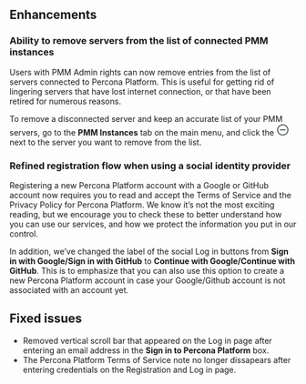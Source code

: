 ## Enhancements

### Ability to remove servers from the list of connected PMM instances
Users with PMM Admin rights can now remove entries from the list of servers connected to Percona Platform. This is useful for getting rid of lingering servers that have lost internet connection, or that have been retired for numerous reasons.

To remove a disconnected server and keep an accurate list of your PMM servers, go to the **PMM Instances** tab on the main menu, and click the ![Remove icon](images/remove-instance.png) next to the server you want to remove from the list.

### Refined registration flow when using a social identity provider
Registering a new Percona Platform account with a Google or GitHub account now requires you to read and accept the Terms of Service and the Privacy Policy for Percona Platform. 
We know it’s not the most exciting reading, but we encourage you to check these to better understand how you can use our services, and how we protect the information you put in our control.

In addition, we’ve changed the label of the social Log in buttons from **Sign in with Google/Sign in with GitHub** to **Continue with Google/Continue with GitHub**. This is to emphasize that you can also use this option to create a new Percona Platform account in case your Google/Github account is not associated with an account yet.

## Fixed issues
- Removed vertical scroll bar that appeared on the Log in page after entering an email address in the **Sign in to Percona Platform** box. 
- The Percona Platform Terms of Service note no longer dissapears after entering credentials on the Registration and Log in page.  

